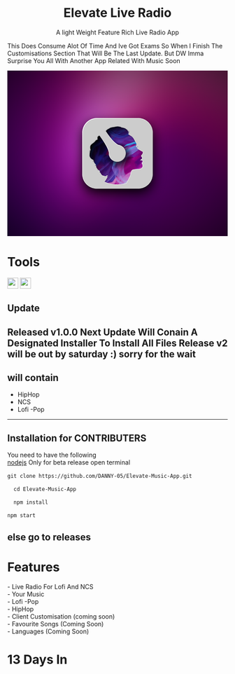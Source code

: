 <h1 align="center">Elevate Live Radio</h1>
<p align="center">A light Weight Feature Rich Live Radio App</p>

This Does Consume Alot Of Time And Ive Got Exams So When I Finish The Customisations Section That Will Be The Last Update. But DW Imma Surprise You All With Another App Related With Music Soon
<p align="center">
<img src="src\assets\icons\win\1.png" alt="Paris" class="center">
</p>
<h1>Tools</h1>
<image src="https://upload.wikimedia.org/wikipedia/commons/thumb/9/91/Electron_Software_Framework_Logo.svg/1200px-Electron_Software_Framework_Logo.svg.png" width="25" height="25">  <image src="https://upload.wikimedia.org/wikipedia/commons/thumb/6/61/HTML5_logo_and_wordmark.svg/512px-HTML5_logo_and_wordmark.svg.png" width="25" height="25">

## Update
Released v1.0.0
  Next Update Will Conain A Designated Installer To Install All Files
Release v2 will be out by saturday :) sorry for the wait
  ---
  ## will contain 
  - HipHop
  - NCS
  - Lofi
  -Pop
  ---
## Installation for CONTRIBUTERS
  You need to have the following <br>
  <a href="https://nodejs.org/en/">nodejs</a> Only for beta release
  open terminal
  ```
  git clone https://github.com/DANNY-05/Elevate-Music-App.git
  ```
```
  cd Elevate-Music-App
```
```
  npm install 
```
  ``` 
  npm start
  ```
  ## else go to releases
<h1>Features</h1>
- Live Radio For Lofi And NCS <br>
- Your Music<br>
- Lofi -Pop<br>
- HipHop<br>
- Client Customisation (coming soon)<br>
- Favourite Songs (Coming Soon)<br>
- Languages (Coming Soon)


<h1>13 Days In</h1>
